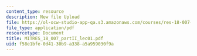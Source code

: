 ```yaml
---
content_type: resource
description: New file Upload
file: https://ol-ocw-studio-app-qa.s3.amazonaws.com/courses/res-18-007-calculus-revisited-multivariable-calculus-fall-2011/f58e1bfe0d4130b9a338a5a959030f9a_MITRES_18_007_partII_lec01.pdf
file_type: application/pdf
resourcetype: Document
title: MITRES_18_007_partII_lec01.pdf
uid: f58e1bfe-0d41-30b9-a338-a5a959030f9a
---
```

